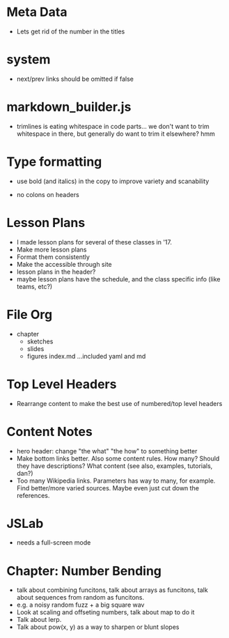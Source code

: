 # Meta Data
- Lets get rid of the number in the titles

# system
- next/prev links should be omitted if false

# markdown_builder.js
- trimlines is eating whitespace in code parts... we don't want to trim whitespace in there, but generally do want to trim it elsewhere? hmm

# Type formatting
- use bold (and italics) in the copy to improve variety and scanability

- no colons on headers

# Lesson Plans
- I made lesson plans for several of these classes in '17.
- Make more lesson plans
- Format them consistently
- Make the accessible through site
- lesson plans in the header?
- maybe lesson plans have the schedule, and the class specific info (like teams, etc?)



# File Org
- chapter
  - sketches
  - slides
  - figures
  index.md
  ...included yaml and md

# Top Level Headers
- Rearrange content to make the best use of numbered/top level headers

# Content Notes
- hero header: change "the what" "the how" to something better
- Make bottom links better. Also some content rules. How many? Should they have descriptions? What content (see also, examples, tutorials, dan?)
- Too many Wikipedia links.
  Parameters has way to many, for example. Find better/more varied sources. Maybe even just cut down the references.

# JSLab
- needs a full-screen mode


# Chapter: Number Bending
- talk about combining funcitons, talk about arrays as funcitons, talk about sequences from random as funcitons.
- e.g. a noisy random fuzz + a big square wav
- Look at scaling and offseting numbers, talk about map to do it
- Talk about lerp.
- Talk about pow(x, y) as a way to sharpen or blunt slopes



